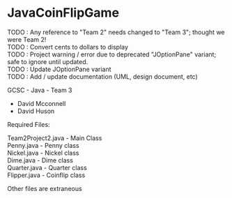 # JavaCoinFlipGame

TODO : Any reference to "Team 2" needs changed to "Team 3"; thought we were Team 2!  
TODO : Convert cents to dollars to display  
TODO : Project warning / error due to deprecated "JOptionPane" variant; safe to ignore until updated.  
TODO : Update JOptionPane variant  
TODO : Add / update documentation (UML, design document, etc)  
  
GCSC - Java - Team 3  
  
* David Mcconnell  
* David Huson  
  
Required Files:  

Team2Project2.java - Main Class  
Penny.java  - Penny class  
Nickel.java - Nickel class  
Dime.java - Dime class  
Quarter.java - Quarter class  
Flipper.java - Coinflip class  
  
Other files are extraneous  
